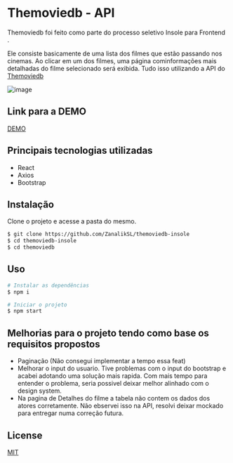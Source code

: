 # Themoviedb - API

Themoviedb foi feito como parte do processo seletivo Insole para Frontend .

Ele consiste basicamente de uma lista dos filmes que estão passando nos cinemas. Ao clicar em um dos filmes, uma página cominformações mais detalhadas do filme selecionado será exibida. Tudo isso utilizando a API do [Themoviedb](https://www.themoviedb.org/documentation/api) 

![image](https://user-images.githubusercontent.com/71197933/131373135-3783ab82-ab5a-4fe4-8f31-cc0883b52fef.png)

## Link para a DEMO

[DEMO](https://vulgar-fly.surge.sh/)

## Principais tecnologias utilizadas

- React
- Axios
- Bootstrap

## Instalação

 Clone o projeto e acesse a pasta do mesmo.

```bash
$ git clone https://github.com/ZanalikSL/themoviedb-insole
$ cd themoviedb-insole
$ cd themoviedb
```

## Uso

```bash
# Instalar as dependências
$ npm i

# Iniciar o projeto
$ npm start
```

## Melhorias para o projeto tendo como base os requisitos propostos

- Paginação (Não consegui implementar a tempo essa feat)
- Melhorar o input do usuario. Tive problemas com o input do bootstrap e acabei adotando uma solução mais rapida. 
  Com mais tempo para entender o problema, seria possivel deixar melhor alinhado com o design system.
- Na pagina de Detalhes do filme a tabela não contem os dados dos atores corretamente. Não ebservei isso na API, resolvi deixar mockado para entregar numa correção futura.

## License
[MIT](https://choosealicense.com/licenses/mit/)
